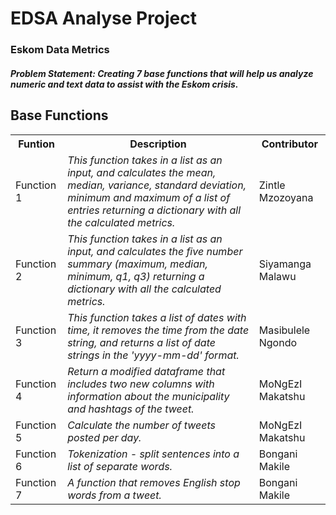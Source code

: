<h1>EDSA Analyse Project</h1>
<h3>Eskom Data Metrics</h3>
<h5>Problem Statement: <a> Creating 7 base functions that will help us analyze numeric and text data to assist with the Eskom crisis.<a></h5>

<h2>Base Functions</h2>

<table>
  <tr>
    <th>Funtion</th>
    <th>Description</th>
    <th>Contributor</th>
  </tr>
  <tr>
    <td>Function 1</td>
    <td><i>This function takes in a list as an input, and calculates the mean, median, variance, standard deviation, minimum and
      maximum of a list of entries returning a dictionary with all the calculated metrics.</i></td>
    <td>Zintle Mzozoyana</td>
  </tr>
  <tr>
    <td>Function 2</td>
    <td><i>This function takes in a list as an input, and calculates the five number summary (maximum, median, minimum, q1, q3)       returning a dictionary with all the calculated metrics.</i></td>
    <td>Siyamanga Malawu</td>
  </tr>
  <tr>
    <td>Function 3</td>
    <td><i>This function takes a list of dates with time, it removes the time from the date string, and returns a list of date        strings in the 'yyyy-mm-dd' format.</i></td>
    <td>Masibulele Ngondo</td>
  </tr>
  <tr>
    <td>Function 4</td>
    <td><i>Return a modified dataframe that includes two new columns with information
    about the municipality and hashtags of the tweet.</i></td>
    <td>MoNgEzI Makatshu</td>
  </tr>
  <tr>
    <td>Function 5</td>
    <td><i>Calculate the number of tweets posted per day.</i></td>
    <td>MoNgEzI Makatshu</td>
  </tr>
  <tr>
    <td>Function 6</td>
    <td><i>Tokenization - split sentences into a list of separate words.</i></td>
    <td>Bongani Makile</td>
  </tr>
  <tr>
    <td>Function 7</td>
    <td><i>A function that removes English stop words from a tweet.</i></td>
    <td>Bongani Makile</td>
  </tr>
</table>
